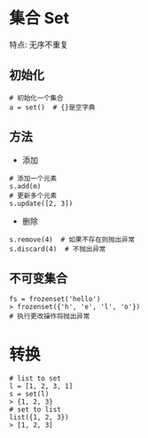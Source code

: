 # 集合 Set

特点: 无序不重复

## 初始化
```
# 初始化一个集合
a = set()  # {}是空字典
```

## 方法
- 添加
```
# 添加一个元素
s.add(m)
# 更新多个元素
s.update([2, 3])
```

- 删除
```
s.remove(4)  # 如果不存在则抛出异常
s.discard(4)  # 不抛出异常
```

## 不可变集合
```
fs = frozenset('hello')
> frozenset({'h', 'e', 'l', 'o'})
# 执行更改操作将抛出异常
```

# 转换
```
# list to set
l = [1, 2, 3, 1]
s = set(l)
> {1, 2, 3}
# set to list
list({1, 2, 3})
> [1, 2, 3]
```
